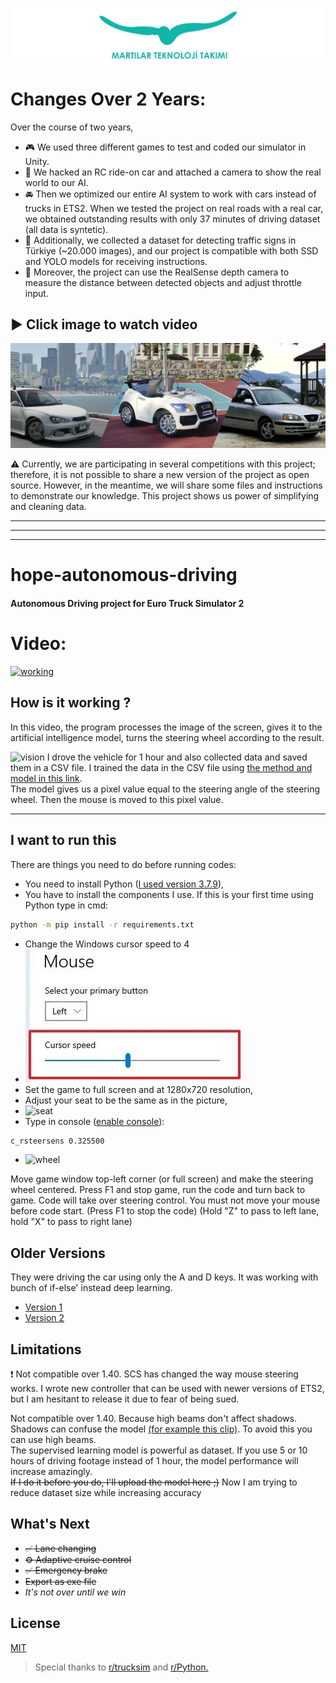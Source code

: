 [![banner](banner.jpg)](http://martilar.tk)
# Changes Over 2 Years:

Over the course of two years,

- :video_game: We used three different games to test and coded our simulator in Unity.
- :movie_camera: We hacked an RC ride-on car and attached a camera to show the real world to our AI.
- :oncoming_automobile: Then we optimized our entire AI system to work with cars instead of trucks in ETS2. When we tested the project on real roads with a real car, we obtained outstanding results with only 37 minutes of driving dataset (all data is syntetic).
- :stop_sign: Additionally, we collected a dataset for detecting traffic signs in Türkiye (~20.000 images), and our project is compatible with both SSD and YOLO models for receiving instructions.
- :triangular_ruler: Moreover, the project can use the RealSense depth camera to measure the distance between detected objects and adjust throttle input.

## :arrow_forward: Click image to watch video

[![video](cb.png)](https://youtu.be/I_WLtq7Vhv4)

:warning: Currently, we are participating in several competitions with this project; therefore, it is not possible to share a new version of the project as open source. However, in the meantime, we will share some files and instructions to demonstrate our knowledge. This project shows us power of simplifying and cleaning data.

---
---
---

# hope-autonomous-driving

#### Autonomous Driving project for Euro Truck Simulator 2

# Video:

[![working](thumbnail.png)](https://youtu.be/xuVT6097cig)

## How is it working ?

In this video, the program processes the image of the screen, gives it to the artificial intelligence model, turns the steering wheel according to the result.

![vision](1.png)
I drove the vehicle for 1 hour and also collected data and saved them in a CSV file. I trained the data in the CSV file using [the method and model in this link](https://vijayabhaskar96.medium.com/tutorial-on-keras-flow-from-dataframe-1fd4493d237c).   
The model gives us a pixel value equal to the steering angle of the steering wheel. Then the mouse is moved to this pixel value.

----

## I want to run this

There are things you need to do before running codes:
- You need to install Python ([I used version 3.7.9](https://www.python.org/ftp/python/3.7.9/python-3.7.9-amd64.exe)),
- You have to install the components I use. If this is your first time using Python type in cmd:
```bash
python -m pip install -r requirements.txt
```
- Change the Windows cursor speed to 4
- ![cursor](cursor.jpg)
- Set the game to full screen and at 1280x720 resolution,
- Adjust your seat to be the same as in the picture,
- ![seat](2.png)
- Type in console ([enable console](https://forum.scssoft.com/viewtopic.php?t=61852)):
```bash
c_rsteersens 0.325500
```
- ![wheel](3.png)

Move game window top-left corner (or full screen) and make the steering wheel centered. Press F1 and stop game, run the code and turn back to game. Code will take over steering control. You must not move your mouse before code start.
(Press F1 to stop the code) (Hold "Z" to pass to left lane, hold "X" to pass to right lane)

## Older Versions
They were driving the car using only the A and D keys. It was working with bunch of if-else' instead deep learning. 
  - [Version 1](https://www.instagram.com/p/CJ3B53Dp0hC/)
  - [Version 2](https://www.instagram.com/p/CJ_LCKqpxc_/)
  
## Limitations
:exclamation: Not compatible over 1.40. SCS has changed the way mouse steering works. I wrote new controller that can be used with newer versions of ETS2, but I am hesitant to release it due to fear of being sued.

Not compatible over 1.40. Because high beams don't affect shadows.  
Shadows can confuse the model [(for example this clip)](https://drive.google.com/file/d/1aLDsOZm6rvWgT6dJnb04MZIDKJk0hzMj/view?usp=sharing). To avoid this you can use high beams.  
The supervised learning model is powerful as dataset. If you use 5 or 10 hours of driving footage instead of 1 hour, the model performance will increase amazingly.  
~~If I do it before you do, I'll upload the model here ;)~~ Now I am trying to reduce dataset size while increasing accuracy

## What's Next

  - ~~:white_check_mark: Lane changing~~
  - ~~:gear: Adaptive cruise control~~
  - ~~:white_check_mark: Emergency brake~~
  - ~~Export as exe file~~  
  - *It's not over until we win*

## License
[MIT](LICENSE)
> Special thanks to [r/trucksim](https://www.reddit.com/r/trucksim/comments/kyiv2v/i_made_an_autosteering_project_with_python/) and [r/Python.](https://www.reddit.com/r/Python/comments/lgvojf/i_made_autosteering_project/)
